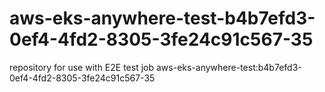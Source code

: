 # aws-eks-anywhere-test-b4b7efd3-0ef4-4fd2-8305-3fe24c91c567-35
repository for use with E2E test job aws-eks-anywhere-test:b4b7efd3-0ef4-4fd2-8305-3fe24c91c567-35
